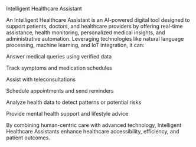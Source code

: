 

Intelligent Healthcare Assistant

An Intelligent Healthcare Assistant is an AI-powered digital tool designed to support patients, doctors, and healthcare providers by offering real-time assistance, health monitoring, personalized medical insights, and administrative automation. Leveraging technologies like natural language processing, machine learning, and IoT integration, it can:

Answer medical queries using verified data

Track symptoms and medication schedules

Assist with teleconsultations

Schedule appointments and send reminders

Analyze health data to detect patterns or potential risks

Provide mental health support and lifestyle advice


By combining human-centric care with advanced technology, Intelligent Healthcare Assistants enhance healthcare accessibility, efficiency, and patient outcomes.